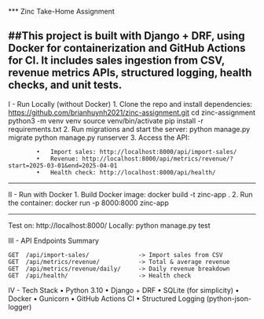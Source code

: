 *** Zinc Take-Home Assignment

##This project is built with Django + DRF, using Docker for containerization and GitHub Actions for CI. It includes sales ingestion from CSV, revenue metrics APIs, structured logging, health checks, and unit tests.
--------------------------------------------------------
I - Run Locally (without Docker)
	1.	Clone the repo and install dependencies:
            https://github.com/brianhuynh2021/zinc-assignment.git
            cd zinc-assignment
            python3 -m venv venv
            source venv/bin/activate
            pip install -r requirements.txt
	2.	Run migrations and start the server:
            python manage.py migrate
            python manage.py runserver
	3.	Access the API:

            •	Import sales: http://localhost:8000/api/import-sales/
            •	Revenue: http://localhost:8000/api/metrics/revenue/?start=2025-03-01&end=2025-04-01
            •	Health check: http://localhost:8000/api/health/

-------------------------------------------

II - Run with Docker
	1.	Build Docker image:
            docker build -t zinc-app .
	2.	Run the container:
            docker run -p 8000:8000 zinc-app

-------------------------------------------
Test on: http://localhost:8000/
Locally:
python manage.py test


III - API Endpoints Summary

    GET  /api/import-sales/              -> Import sales from CSV
    GET  /api/metrics/revenue/           -> Total & average revenue
    GET  /api/metrics/revenue/daily/     -> Daily revenue breakdown
    GET  /api/health/                    -> Health check

IV - Tech Stack
	•	Python 3.10
	•	Django + DRF
	•	SQLite (for simplicity)
	•	Docker
	•	Gunicorn
	•	GitHub Actions CI
	•	Structured Logging (python-json-logger)
